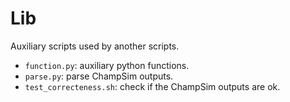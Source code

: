 # Lib

Auxiliary scripts used by another scripts.

* `function.py`: auxiliary python functions.
* `parse.py`: parse ChampSim outputs.
* `test_correcteness.sh`: check if the ChampSim outputs are ok.

